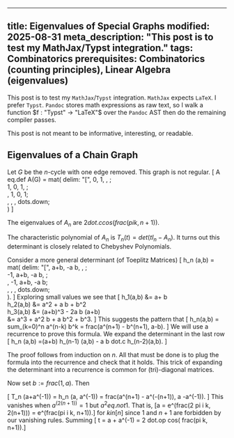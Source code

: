 ----
title: Eigenvalues of Special Graphs
modified: 2025-08-31
meta_description: "This post is to test my MathJax/Typst integration."
tags: Combinatorics
prerequisites: Combinatorics (counting principles), Linear Algebra (eigenvalues)
----

This post is to test my `MathJax`/`Typst` integration.  `MathJax` expects
`LaTeX`. I prefer `Typst`. `Pandoc` stores math expressions as raw text, so 
I walk a function $f : "Typst" -> "LaTeX"$ over the `Pandoc` AST 
then do the remaining compiler passes.


This post is not meant to be informative, interesting, or readable.

## Eigenvalues of a Chain Graph

Let $G$ be the $n$-cycle with one edge removed.
This graph is not regular.
\[ A eq.def A(G) = mat( delim: "[",
    0, 1, , ; \
    1, 0, 1, ;\
     , 1, 0, 1;\
     ,  , , dots.down;\
   )
\]

The eigenvalues of $A_n$ are $2 dot.c cos( frac(pi k, n+1))$.


The characteristic polynomial of $A_n$ is
$T_n(t) = det (t I_n - A_n)$.
It turns out this determinant is
closely related to Chebyshev Polynomials.

<!--more-->

Consider a more general determinant (of Toeplitz Matrices)
\[ h_n (a,b) =
mat( delim: "[",
a+b, -a b, , ; \
-1, a+b, -a b, ;\
    , -1, a+b, -a b;\
    ,  , , dots.down;\
).
\]
Exploring small values we see that
\[
h_1(a,b) &= a+ b \
h_2(a,b) &= a^2 + a b + b^2\
h_3(a,b) &= (a+b)^3 - 2a b (a+b)\
        &= a^3 + a^2 b + a  b^2 + b^3.
\]
This suggests the pattern that
\[ h_n(a,b) = sum_(k=0)^n a^(n-k) b^k =
frac(a^(n+1) - b^(n+1), a-b). \]
We will use a recurrence to prove
this formula. We expand the determinant in the last row
\[ h_n (a,b) =(a+b) h_(n-1) (a,b) - a b dot.c h_(n-2)(a,b). \]

The proof follows from induction on $n$.
All that must be done is to plug the formula into the recurrence and
check that it holds. This trick of expanding the determinant into
a recurrence is common for (tri)-diagonal matrices.

Now set $b := frac(1,a)$. Then

\[ T_n (a+a^(-1)) = h_n (a, a^(-1)) = frac(a^(n+1) - a^(-(n+1)), a -a^(-1)). \]
This vanishes when $a^(2(n+1)) = 1$ but $a^2 eq.not 1$.
That is, 
\[a = e^(frac(2 pi i k, 2(n+1))) = e^(frac(pi i k, n+1)).\]
for $k in [n]$ since $1$ and $n+1$ are forbidden by our vanishing rules.
Summing \[ t = a + a^(-1) = 2 dot.op cos( frac(pi k, n+1)).\]
